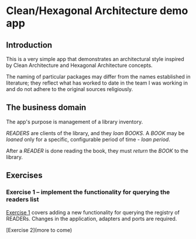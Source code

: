 # Clean/Hexagonal Architecture demo app

## Introduction

This is a very simple app that demonstrates an architectural style inspired by Clean Architecture and Hexagonal Architecture concepts.

The naming of particular packages may differ from the names established in literature; they reflect what has worked to date in the team I was working in and do not adhere to the original sources religiously.

## The business domain

The app's purpose is management of a library inventory.

*READERS* are clients of the library, and they *loan* *BOOKS*.
A *BOOK* may be *loaned* only for a specific, configurable period of time - _loan period_.

After a *READER* is done reading the book, they must *return* the *BOOK* to the library.

## Exercises

### Exercise 1 – implement the functionality for querying the readers list

[Exercise 1](https://github.com/maclav3/cleanarch-hegaxon-demo/tree/master/_exercises/01-implement-list-readers) covers adding a new functionality for querying the registry of READERs. Changes in the application, adapters and ports are required.


[Exercise 2](more to come)
